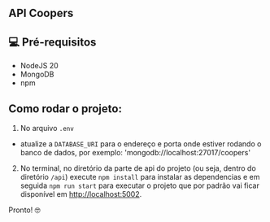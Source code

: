 ## API Coopers

## 💻 Pré-requisitos

* NodeJS 20
* MongoDB
* npm

## Como rodar o projeto:

1. No arquivo `.env`

- atualize a `DATABASE_URI` para o endereço e porta onde estiver rodando o banco de dados, por exemplo: 'mongodb://localhost:27017/coopers'

2. No terminal, no diretório da parte de api do projeto (ou seja, dentro do diretório `/api`) execute `npm install` para instalar as dependencias e em seguida `npm run start` para executar o projeto que por padrão vai ficar disponível em [http://localhost:5002](http://localhost:5002).

Pronto! 🤓

